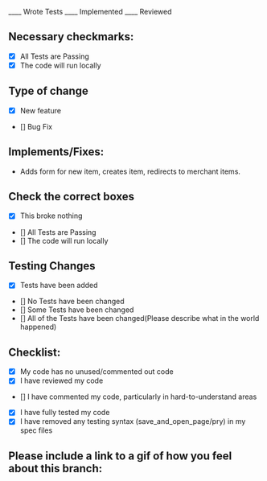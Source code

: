 ____ Wrote Tests
____ Implemented
____ Reviewed


## Necessary checkmarks:
- [x] All Tests are Passing
- [x] The code will run locally

## Type of change
- [x] New feature
- [] Bug Fix

## Implements/Fixes:
* Adds form for new item, creates item, redirects to merchant items.

## Check the correct boxes
- [x] This broke nothing
- [] All Tests are Passing
- [] The code will run locally

## Testing Changes
- [x] Tests have been added
- [] No Tests have been changed
- [] Some Tests have been changed
- [] All of the Tests have been changed(Please describe what in the world happened)

## Checklist:
- [x] My code has no unused/commented out code
- [x] I have reviewed my code
- [] I have commented my code, particularly in hard-to-understand areas
- [x] I have fully tested my code
- [x] I have removed any testing syntax (save_and_open_page/pry) in my spec files

## Please include a link to a gif of how you feel about this branch:

